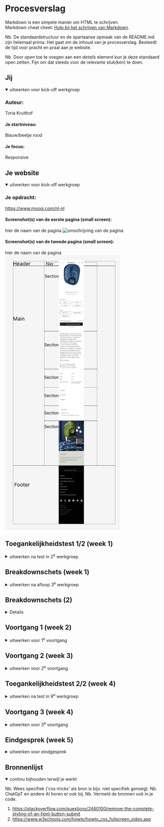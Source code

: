# Procesverslag
Markdown is een simpele manier om HTML te schrijven.  
Markdown cheat cheet: [Hulp bij het schrijven van Markdown](https://github.com/adam-p/markdown-here/wiki/Markdown-Cheatsheet).

Nb. De standaardstructuur en de spartaanse opmaak van de README.md zijn helemaal prima. Het gaat om de inhoud van je procesverslag. Besteedt de tijd voor pracht en praal aan je website.

Nb. Door *open* toe te voegen aan een *details* element kun je deze standaard open zetten. Fijn om dat steeds voor de relevante stuk(ken) te doen.





## Jij

<details open>
  <summary>uitwerken voor kick-off werkgroep</summary>

  ### Auteur:
  Toria Kruithof

  #### Je startniveau:
  Blauw/beetje rood

  #### Je focus:
  Responsive
 
</details>





## Je website

<details open>
  <summary>uitwerken voor kick-off werkgroep</summary>

  ### Je opdracht:
  https://www.moooi.com/nl-nl

  #### Screenshot(s) van de eerste pagina (small screen): 
  hier de naam van de pagina 
  <img src="readme-images/pagina1moooi.png" width="375px" alt="omschrijving van de pagina">

  #### Screenshot(s) van de tweede pagina (small screen):
  hier de naam van de pagina  
  <img src="readme-images/helepagina2.png" width="375px" alt="omschrijving van de pagina">
 
</details>



## Toegankelijkheidstest 1/2 (week 1)

<details>
  <summary>uitwerken na test in 2<sup>e</sup> werkgroep</summary>

  ### Bevindingen
  Lijst met je bevindingen die in de test naar voren kwamen:
  Met de tab functie kreeg je een stippellijn te zien om de elementen, dat vond ik niet echt bijpassend bij de rest van de website en het viel niet echt op op sommige plekken. Maar het werkte wel. Op de telefoom moet je bij een stukje wel horizontaal scrollen, dus dat is niet helemaal de bedoeling. Ook is de website niet kantelbaar op zijn kop, wel zijwaarts. Ook kwam ik tegen dat er meerdere h1's op een pagina stonden. Vervolgens kwam ik erachter dat er niet overal alt tekst was en de tekst die er was, was niet heel erg duidelijk. Ook waren er veel linkjes met lees meer.  Alle media kan gepauzeerd worden. Voor linkjes worden op sommige momenten buttons gebruikt en andersom. Qua uiterlijk was er geen verschil tussen de donkere en lichte modus. Hetzelfde geld voor high-contrast. 
</details>



## Breakdownschets (week 1)

<details>
  <summary>uitwerken na afloop 3<sup>e</sup> werkgroep</summary>

  ### de hele pagina: 
  <img src="readme-images/breakdownschets.png" width="375px" alt="breakdown van de hele pagina">

  ### dynamisch deel (bijv menu): 
  <img src="readme-images/nav.png" width="375px" alt="breakdown van een dynamisch deel">

  ### wellicht nog een dynamisch deel (bijv filter): 
  <img src="readme-images/section.png" width="375px" alt="breakdown van nog een dynamisch deel">

</details>

## Breakdownschets (2)

<details>

  ### de hele pagina: 
  <img src="readme-images/helepagina2.png" width="375px" alt="breakdown van de hele pagina">

  ### dynamisch deel (bijv menu): 
  <img src="readme-images/deel.png" width="375px" alt="breakdown van een dynamisch deel">

</details>



## Voortgang 1 (week 2)

<details>
  <summary>uitwerken voor 1<sup>e</sup> voortgang</summary>

  ### Stand van zaken
  Ik vond het fijn hoe we tijdens de lessen uitleg kregen en er veel mee konden oefenen. Hieronder wat ik tot nu toe heb op mijn website.
  <img src="readme-images/websitebegin.png" width="375px" alt="Begin van de website">
  
  ### Agenda voor meeting
  samen met je groepje opstellen

  | student 1      | student 2          | student 3    | student 4        |
  | Toria          | ---                | ---          | ---              |
  | Website laten zien | en dit             | en ik dit    | en dan ik dat    |
  | Vraag over css | dit als er tijd is | nog een punt | dit wil ik zeker |
  | ...            | ...                | ...          | ...              |


  ### Verslag van meeting
  hier na afloop snel de uitkomsten van de meeting vastleggen

  - Language aanpassen als je Engelse tekst hebt.
  - In css uppercase ipv in hoofdletters het schrijven.
  - Searchveld gebruiken ipv een gewone button.
  - Stylesheet namen veranderen
  - Tempo maken
  - Favicon aanpassen

</details>





## Voortgang 2 (week 3)

<details>
  <summary>uitwerken voor 2<sup>e</sup> voortgang</summary>

  ### Stand van zaken
  hier dit ging goed & dit was lastig (neem ook screenshots op van delen van je website en code)


  ### Agenda voor meeting
  samen met je groepje opstellen

  | Nur            | Luuk               | Iris           | Toria            |
  | ---            | ---                | ---            | ---              |
  | 2de menu       | Zonder img         | Menu uitklappen| Footer ul/li     |
  | Borders korter | Drop down          | Sectie goed    | Header goed maken|
  | ...            | ...                | ...            | Video            |


  ### Verslag van meeting
  hier na afloop snel de uitkomsten van de meeting vastleggen

  - Ik kreeg hulp bij hoe ik mijn header goed kon maken.
  - Daarna kreeg ik hulp bij hoe ik de video kon "stelen" van de site.
  - En als laatst vertelde hij hoe ik mijn footer moest qua ul en li.
  - ...

</details>





## Toegankelijkheidstest 2/2 (week 4)

<details>
  <summary>uitwerken na test in 9<sup>e</sup> werkgroep</summary>

  ### Bevindingen
  Lijst met je bevindingen die in de test naar voren kwamen (geef ook aan wat er verbeterd is):

  In de test kwam naar voren dat ik nog geen focus states toe had gevoegd, er zat er wel standaart al eentje. Ook had ik nog geen dark en light modus gemaakt. De website die ik namaakte had meerdere H1's, dat heb ik verbeterd. En de linkjes die zij hadden waren veel lees meer. Maar dan snap je natuurlijk niet wat daarmee bedoeld wordt als het voor je voorgelezen wordt.

  De echte site had ook dat je horizontaal moet scrollen, dat heb ik veranderd. 
</details>





## Voortgang 3 (week 4)

<details>
  <summary>uitwerken voor 3<sup>e</sup> voortgang</summary>

  ### Stand van zaken
  hier dit ging goed & dit was lastig (neem ook screenshots op van delen van je website en code)


  ### Agenda voor meeting
  samen met je groepje opstellen

  | Luuk           | Toria              | Iris            | Nur              |
  | ---            | ---                | ---             | ---              |
  | Border box     | Video github       | Menu uitklappen | Pauze video      |
  | Background     | Beginscherm        | Tekst afbeelding| SVG hamburger    |
  | ...            | Pauze knop         | ...             | Footer responsive|
                     Fonts

  ### Verslag van meeting
  hier na afloop snel de uitkomsten van de meeting vastleggen

  - De video die ik in github wil zetten moet ik kleiner maken.
  - Bij het beginscherm kan ik een linear gradient gebruiken. Dat is me uitgelegd hoe het werkt.
  - En als laatste heb ik uitleg gekregen over hoe ik de pauze knop goed kan maken. En een codepen bestand gekregen daarvoor.

</details>





## Eindgesprek (week 5)

<details>
  <summary>uitwerken voor eindgesprek</summary>

  ### Je uitkomst - karakteristiek screenshots:
  <img src="readme-images/dummy-plaatje.jpg" width="375px" alt="uitomst opdracht 1">


  ### Dit ging goed/Heb ik geleerd: 
  Korte omschrijving met plaatjes

  <img src="readme-images/dummy-plaatje.jpg" width="375px" alt="top">


  ### Dit was lastig/Is niet gelukt:
  Korte omschrijving met plaatjes

  <img src="readme-images/dummy-plaatje.jpg" width="375px" alt="bummer">
</details>





## Bronnenlijst

<details open>
  <summary>continu bijhouden terwijl je werkt</summary>

  Nb. Wees specifiek ('css-tricks' als bron is bijv. niet specifiek genoeg). 
  Nb. ChatGpT en andere AI horen er ook bij.
  Nb. Vermeld de bronnen ook in je code.

  1. https://stackoverflow.com/questions/2460100/remove-the-complete-styling-of-an-html-button-submit
  2. https://www.w3schools.com/howto/howto_css_fullscreen_video.asp

</details>